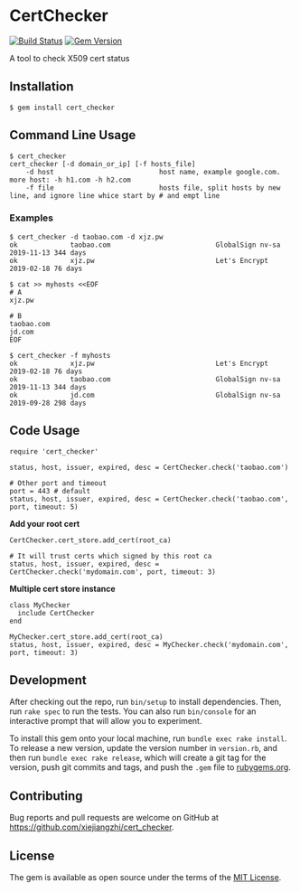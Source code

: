 # CertChecker


[![Build Status](https://travis-ci.org/xiejiangzhi/cert_checker.svg?branch=master)](https://travis-ci.org/xiejiangzhi/cert_checker)
[![Gem Version](https://badge.fury.io/rb/cert_checker.svg)](https://badge.fury.io/rb/cert_checker)

A tool to check X509 cert status

## Installation

```
$ gem install cert_checker
```

## Command Line Usage


```
$ cert_checker
cert_checker [-d domain_or_ip] [-f hosts_file]
    -d host                          host name, example google.com. more host: -h h1.com -h h2.com
    -f file                          hosts file, split hosts by new line, and ignore line whice start by # and empt line
```

### Examples

```
$ cert_checker -d taobao.com -d xjz.pw
ok             taobao.com                          GlobalSign nv-sa     2019-11-13 344 days
ok             xjz.pw                              Let's Encrypt        2019-02-18 76 days

$ cat >> myhosts <<EOF
# A
xjz.pw

# B
taobao.com
jd.com
EOF

$ cert_checker -f myhosts
ok             xjz.pw                              Let's Encrypt        2019-02-18 76 days
ok             taobao.com                          GlobalSign nv-sa     2019-11-13 344 days
ok             jd.com                              GlobalSign nv-sa     2019-09-28 298 days
```

## Code Usage 

```
require 'cert_checker'

status, host, issuer, expired, desc = CertChecker.check('taobao.com')

# Other port and timeout
port = 443 # default
status, host, issuer, expired, desc = CertChecker.check('taobao.com', port, timeout: 5)
```

**Add your root cert**

```
CertChecker.cert_store.add_cert(root_ca)

# It will trust certs which signed by this root ca
status, host, issuer, expired, desc = CertChecker.check('mydomain.com', port, timeout: 3)
```

**Multiple cert store instance**

```
class MyChecker
  include CertChecker
end

MyChecker.cert_store.add_cert(root_ca)
status, host, issuer, expired, desc = MyChecker.check('mydomain.com', port, timeout: 3)
```

## Development

After checking out the repo, run `bin/setup` to install dependencies. Then, run `rake spec` to run the tests. You can also run `bin/console` for an interactive prompt that will allow you to experiment.

To install this gem onto your local machine, run `bundle exec rake install`. To release a new version, update the version number in `version.rb`, and then run `bundle exec rake release`, which will create a git tag for the version, push git commits and tags, and push the `.gem` file to [rubygems.org](https://rubygems.org).

## Contributing

Bug reports and pull requests are welcome on GitHub at https://github.com/xiejiangzhi/cert_checker.

## License

The gem is available as open source under the terms of the [MIT License](https://opensource.org/licenses/MIT).
